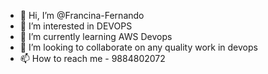 - 👋 Hi, I’m @Francina-Fernando
- 👀 I’m interested in DEVOPS
- 🌱 I’m currently learning AWS Devops
- 💞️ I’m looking to collaborate on any quality work in devops
- 📫 How to reach me - 9884802072

<!---
Francina-Fernando/Francina-Fernando is a ✨ special ✨ repository because its `README.md` (this file) appears on your GitHub profile.
You can click the Preview link to take a look at your changes.
--->
